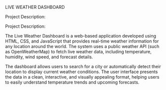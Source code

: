 LIVE WEATHER DASHBOARD

Project Description:

Project Description:

The Live Weather Dashboard is a web-based application developed using HTML, CSS, and JavaScript that provides real-time weather information for any location around the world. The system uses a public weather API (such as OpenWeatherMap) to fetch live weather data, including temperature, humidity, wind speed, and forecast details.

The dashboard allows users to search for a city or automatically detect their location to display current weather conditions. The user interface presents the data in a clean, interactive, and visually appealing format, helping users to easily understand temperature trends and upcoming forecasts.

